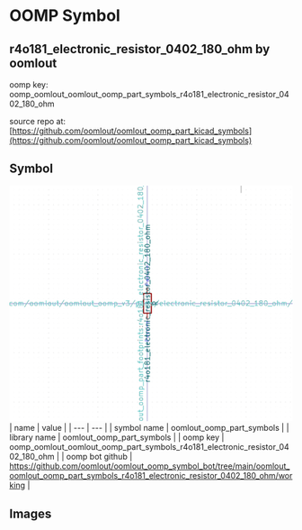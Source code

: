 # OOMP Symbol  
## r4o181_electronic_resistor_0402_180_ohm  by oomlout  
  
oomp key: oomp_oomlout_oomlout_oomp_part_symbols_r4o181_electronic_resistor_0402_180_ohm  
  
source repo at: [https://github.com/oomlout/oomlout_oomp_part_kicad_symbols](https://github.com/oomlout/oomlout_oomp_part_kicad_symbols)  
## Symbol  
  
[![working.png](working_600.png)](working.png)  
| name | value | 
| --- | --- | 
| symbol name | oomlout_oomp_part_symbols | 
| library name | oomlout_oomp_part_symbols | 
| oomp key | oomp_oomlout_oomlout_oomp_part_symbols_r4o181_electronic_resistor_0402_180_ohm | 
| oomp bot github | https://github.com/oomlout/oomlout_oomp_symbol_bot/tree/main/oomlout_oomlout_oomp_part_symbols_r4o181_electronic_resistor_0402_180_ohm/working | 
## Images  
